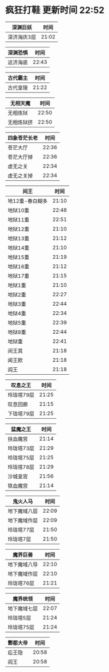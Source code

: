 # 疯狂打鞋 更新时间 22:52

| 深渊巨妖   | 时间    |
|--------|-------|
| 深济海庆3层 | 21:02 |

| 深渊恐惧   | 时间    |
|--------|-------|
| 这济海底 | 22:43 |

| 古代霸主   | 时间    |
|--------|-------|
| 古代皇陵 | 21:22 |

| 无相天魔   | 时间    |
|--------|-------|
| 无相炼狱 | 22:50 |
| 无相炼狱挤 | 22:50 |

| 四象苍茫长老   | 时间    |
|--------|-------|
| 苍茫大厅 | 22:36 |
| 苍茫大厅掉 | 22:36 |
| 虚无之关 | 22:34 |
| 虚无之关掉 | 22:34 |

| 间王   | 时间    |
|--------|-------|
| 地12重-春白糊多 | 21:10 |
| 地狱10重 | 22:48 |
| 地狱11重 | 22:51 |
| 地狱12重 | 21:10 |
| 地狱13重 | 21:12 |
| 地狱14重 | 21:10 |
| 地狱15重 | 21:19 |
| 地狱16重 | 21:12 |
| 地狱17重 | 21:15 |
| 地狱1重 | 21:10 |
| 地狱2重 | 22:27 |
| 地狱3重 | 22:44 |
| 地狱4重 | 22:34 |
| 地狱5重 | 22:39 |
| 地狱8重 | 22:44 |
| 地狱重 | 22:41 |
| 间王其 | 21:18 |
| 闻王欧 | 21:18 |
| 阎王 | 21:18 |

| 叹息之王   | 时间    |
|--------|-------|
| 玲珑塔79层 | 21:25 |
| 叹息回廊 | 21:15 |
| 下珑塔79层 | 21:25 |

| 猛魔之王   | 时间    |
|--------|-------|
| 扶血魔宫 | 21:14 |
| 玲珑塔73层 | 21:29 |
| 玲珑塔75层 | 21:25 |
| 玲珑塔78层 | 21:29 |
| 沙城皇宫 | 21:56 |
| 铁血魔宫 | 21:14 |

| 鬼火人马   | 时间    |
|--------|-------|
| 地下魔域八层 | 22:09 |
| 地下魔域作层 | 22:09 |
| 玲珑塔77层 | 21:50 |
| 玲珑塔7层 | 21:50 |

| 魔界巨兽   | 时间    |
|--------|-------|
| 地下魔域八导 | 22:10 |
| 地下魔域作层 | 22:10 |
| 玲珑塔76层 | 21:21 |

| 魔界统领   | 时间    |
|--------|-------|
| 地下魔域七层 | 22:07 |
| 玲珑塔5层 | 21:24 |
| 玲珑塔75层 | 21:24 |

| 酆都大帝   | 时间    |
|--------|-------|
| 疝王隐 | 20:58 |
| 阎王 | 20:58 |